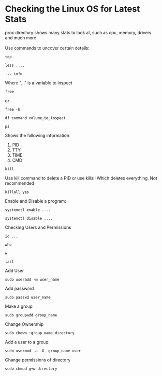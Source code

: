 # Checking the Linux OS for Latest Stats

proc directory shows many stats to look at, such as cpu, memory, drivers and much more <br> 
<br>
Use commands to uncover certain details:
```
top
```

```
less ....
```

```
... info
```
Where "..." is a variable to inspect

```
free
```
or 
```
free -h
```

```
df command volume_to_inspect
```

```
ps
```
Shows the following information:
1. PID
2. TTY
3. TIME
4. CMD

```
kill
```
Use kill command to delete a PID or use killall Which deletes everything. Not recommended
```
killall yes
```

Enable and Disable a program:
```
systemctl enable ....
```

```
systemctl disable ....
```

Checking Users and Permissions
```
id ...
```

```
who
```

```
w
```

```
last
```

Add User
```
sudo useradd -m user_name
```
Add password
```
sudo passwd user_name
```
Make a group
```
sudo groupadd group_name
```

Change Ownership
```
sudo chown :group_name directory
```

Add a user to a group
```
sudo usermod -a -G  group_name user
```

Change permissions of directory
```
sudo chmod g+w directory
```
